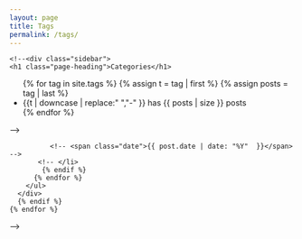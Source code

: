 ```yaml
---
layout: page
title: Tags
permalink: /tags/
---
```



    <!--<div class="sidebar">
    <h1 class="page-heading">Categories</h1>

   <ul class="tags">
      {% for tag in site.tags %}
        {% assign t = tag | first %}
        {% assign posts = tag | last %}
        <li>{{t | downcase | replace:" ","-" }} has {{ posts | size }} posts</li>
      {% endfor %}
    </ul> -->

  <!--  {% for tag in site.tags %}
      {% assign t = tag | first %}
      {% assign posts = tag | last %}
      {% if t != 'portfolio' and t != 'school' %}

      <div class="dropdownlist">
        <h3>{{ t | downcase }}</h3>
        <ul>
          {% for post in posts %}
            {% if post.tags contains t %}
            <li>
              <a href="{{ post.url }}">{{ post.title }}</a>
              <!-- <span class="date">{{ post.date | date: "%B %-d, %Y"  }}</span> -->
              <!-- <span class="date">{{ post.date | date: "%Y"  }}</span> -->
           <!-- </li>
            {% endif %}
          {% endfor %}
        </ul>
      </div>
      {% endif %}
    {% endfor %}
  </div>-->